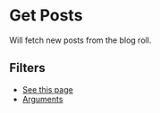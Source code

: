 # Get Posts

Will fetch new posts from the blog roll.

## Filters

* [See this page](https://developer.wordpress.org/rest-api/reference/posts/)
* [Arguments](https://developer.wordpress.org/rest-api/reference/posts/#arguments)

